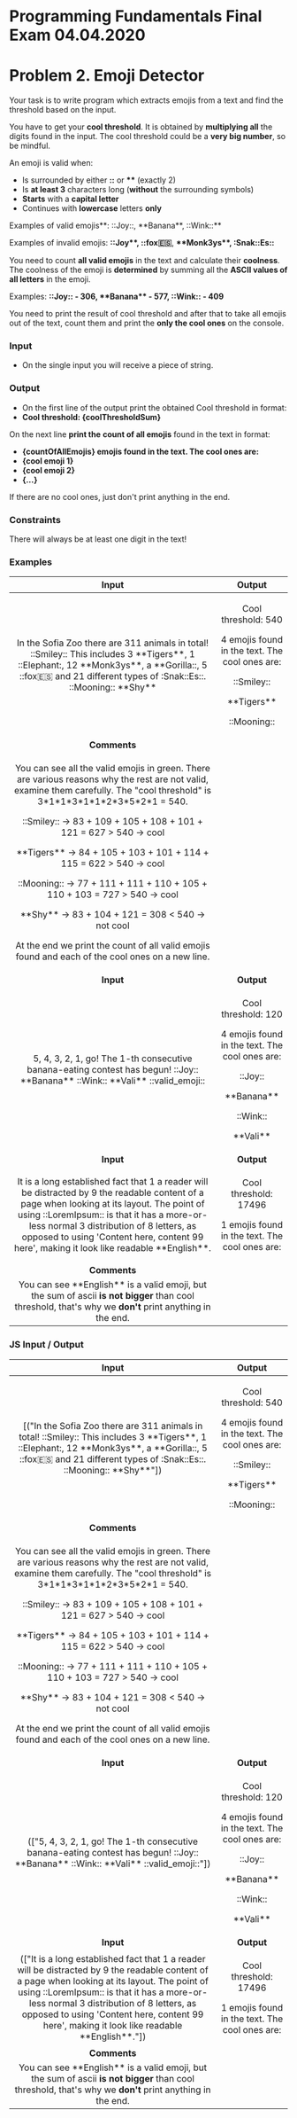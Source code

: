 ﻿
# **Programming Fundamentals Final Exam 04.04.2020**
# **Problem 2. Emoji Detector**
Your task is to write program which extracts emojis from a text and find the threshold based on the input.

You have to get your **cool threshold**. It is obtained by **multiplying all** the digits found in the input.  The cool threshold could be a **very big number**, so be mindful.

An emoji is valid when:

- Is surrounded by either **::** or **\*\*** (exactly 2)
- Is **at least 3** characters long (**without** the surrounding symbols)
- **Starts** with a **capital letter**
- Continues with **lowercase** letters **only**

Examples of valid emojis**: ::Joy::, \*\*Banana\*\*, ::Wink::**

Examples of invalid emojis: **::Joy\*\*, ::fox:es:**, **\*\*Monk3ys\*\*, :Snak::Es::**

You need to count **all valid emojis** in the text and calculate their **coolness**. The coolness of the emoji is **determined** by summing all the **ASCII values of all letters** in the emoji. 

Examples: **::Joy:: - 306, \*\*Banana\*\* - 577, ::Wink:: - 409**

You need to print the result of cool threshold and after that to take all emojis out of the text, count them and print the **only the cool ones** on the console. 
### **Input**
- On the single input you will receive a piece of string. 
### **Output**
- On the first line of the output print the obtained Cool threshold in format:
- **Cool threshold: {coolThresholdSum}**

On the next line **print the** **count of all emojis** found in the text in format:

- **{countOfAllEmojis} emojis found in the text. The cool ones are:**
- **{cool emoji 1}**
- **{cool emoji 2}**
- **{…}**

If there are no cool ones, just don't print anything in the end.
### **Constraints**
There will always be at least one digit in the text!
### **Examples**

|**Input**|**Output**|
| :-: | :-: |
|In the Sofia Zoo there are 311 animals in total! ::Smiley:: This includes 3 \*\*Tigers\*\*, 1 ::Elephant:, 12 \*\*Monk3ys\*\*, a \*\*Gorilla::, 5 ::fox:es: and 21 different types of :Snak::Es::. ::Mooning:: \*\*Shy\*\*|<p>Cool threshold: 540</p><p>4 emojis found in the text. The cool ones are:</p><p>::Smiley:: </p><p>\*\*Tigers\*\* </p><p>::Mooning::</p>|
|**Comments**|
|<p>You can see all the valid emojis in green. There are various reasons why the rest are not valid, examine them carefully. The "cool threshold" is 3\*1\*1\*3\*1\*1\*2\*3\*5\*2\*1 = 540.</p><p>::Smiley:: -> 83 + 109 + 105 + 108 + 101 + 121 = 627 > 540 -> cool</p><p>\*\*Tigers\*\* -> 84 + 105 + 103 + 101 + 114 + 115 = 622 > 540 -> cool</p><p>::Mooning:: -> 77 + 111 + 111 + 110 + 105 + 110 + 103 = 727 > 540 -> cool </p><p>\*\*Shy\*\* -> 83 + 104 + 121 = 308 < 540 -> not cool</p><p>At the end we print the count of all valid emojis found and each of the cool ones on a new line.</p>|
|**Input**|**Output**|
|5, 4, 3, 2, 1, go! The 1-th consecutive banana-eating contest has begun! ::Joy:: \*\*Banana\*\* ::Wink:: \*\*Vali\*\* ::valid\_emoji::|<p>Cool threshold: 120</p><p>4 emojis found in the text. The cool ones are:</p><p>::Joy::</p><p>\*\*Banana\*\*</p><p>::Wink::</p><p>\*\*Vali\*\*</p>|
|**Input**|**Output**|
|It is a long established fact that 1 a reader will be distracted by 9 the readable content of a page when looking at its layout. The point of using ::LoremIpsum:: is that it has a more-or-less normal 3 distribution of 8 letters, as opposed to using 'Content here, content 99 here', making it look like readable \*\*English\*\*.|<p>Cool threshold: 17496</p><p>1 emojis found in the text. The cool ones are:</p>|
|**Comments**|
|You can see \*\*English\*\* is a valid emoji, but the sum of ascii **is not** **bigger** than cool threshold, that's why we **don't** print anything in the end.|

### **JS Input / Output**

|**Input**|**Output**|
| :-: | :-: |
|[("In the Sofia Zoo there are 311 animals in total! ::Smiley:: This includes 3 \*\*Tigers\*\*, 1 ::Elephant:, 12 \*\*Monk3ys\*\*, a \*\*Gorilla::, 5 ::fox:es: and 21 different types of :Snak::Es::. ::Mooning:: \*\*Shy\*\*"])|<p>Cool threshold: 540</p><p>4 emojis found in the text. The cool ones are:</p><p>::Smiley:: </p><p>\*\*Tigers\*\* </p><p>::Mooning::</p>|
|**Comments**|
|<p>You can see all the valid emojis in green. There are various reasons why the rest are not valid, examine them carefully. The "cool threshold" is 3\*1\*1\*3\*1\*1\*2\*3\*5\*2\*1 = 540.</p><p>::Smiley:: -> 83 + 109 + 105 + 108 + 101 + 121 = 627 > 540 -> cool</p><p>\*\*Tigers\*\* -> 84 + 105 + 103 + 101 + 114 + 115 = 622 > 540 -> cool</p><p>::Mooning:: -> 77 + 111 + 111 + 110 + 105 + 110 + 103 = 727 > 540 -> cool </p><p>\*\*Shy\*\* -> 83 + 104 + 121 = 308 < 540 -> not cool</p><p>At the end we print the count of all valid emojis found and each of the cool ones on a new line.</p>|
|**Input**|**Output**|
|(["5, 4, 3, 2, 1, go! The 1-th consecutive banana-eating contest has begun! ::Joy:: \*\*Banana\*\* ::Wink:: \*\*Vali\*\* ::valid\_emoji::"])|<p>Cool threshold: 120</p><p>4 emojis found in the text. The cool ones are:</p><p>::Joy::</p><p>\*\*Banana\*\*</p><p>::Wink::</p><p>\*\*Vali\*\*</p>|
|**Input**|**Output**|
|(["It is a long established fact that 1 a reader will be distracted by 9 the readable content of a page when looking at its layout. The point of using ::LoremIpsum:: is that it has a more-or-less normal 3 distribution of 8 letters, as opposed to using 'Content here, content 99 here', making it look like readable \*\*English\*\*."])|<p>Cool threshold: 17496</p><p>1 emojis found in the text. The cool ones are:</p>|
|**Comments**|
|You can see \*\*English\*\* is a valid emoji, but the sum of ascii **is not** **bigger** than cool threshold, that's why we **don't** print anything in the end.|




